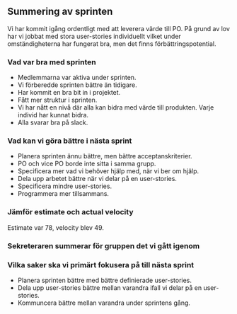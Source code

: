 ## Summering av sprinten
Vi har kommit igång ordentligt med att leverera värde till PO. På grund av lov har vi jobbat med stora user-stories individuellt vilket under omständigheterna har fungerat bra, men det finns förbättringspotential.  

### Vad var bra med sprinten
* Medlemmarna var aktiva under sprinten. 
* Vi förberedde sprinten bättre än tidigare. 
* Har kommit en bra bit in i projektet. 
* Fått mer struktur i sprinten. 
* Vi har nått en nivå där alla kan bidra med värde till produkten. Varje individ har kunnat bidra.
* Alla svarar bra på slack. 

### Vad kan vi göra bättre i nästa sprint
* Planera sprinten ännu bättre, men bättre acceptanskriterier.
* PO och vice PO borde inte sitta i samma grupp. 
* Specificera mer vad vi behöver hjälp med, när vi ber om hjälp.
* Dela upp arbetet bättre när vi delar på en user-stories. 
* Specificera mindre user-stories. 
* Programmera mer tillsammans. 

### Jämför estimate och actual velocity
Estimate var 78, velocity blev 49.

### Sekreteraren summerar för gruppen det vi gått igenom

### Vilka saker ska vi primärt fokusera på till nästa sprint
* Planera sprinten bättre med bättre definierade user-stories.
* Dela upp user-stories bättre mellan varandra ifall vi delar på en user-stories. 
* Kommuncera bättre mellan varandra under sprintens gång. 
